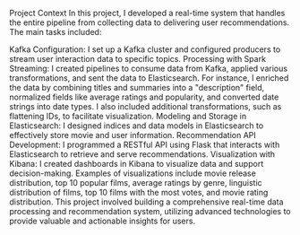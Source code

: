 Project Context
In this project, I developed a real-time system that handles the entire pipeline from collecting data to delivering user recommendations. The main tasks included:

Kafka Configuration: I set up a Kafka cluster and configured producers to stream user interaction data to specific topics.
Processing with Spark Streaming: I created pipelines to consume data from Kafka, applied various transformations, and sent the data to Elasticsearch. For instance, I enriched the data by combining titles and summaries into a "description" field, normalized fields like average ratings and popularity, and converted date strings into date types. I also included additional transformations, such as flattening IDs, to facilitate visualization.
Modeling and Storage in Elasticsearch: I designed indices and data models in Elasticsearch to effectively store movie and user information.
Recommendation API Development: I programmed a RESTful API using Flask that interacts with Elasticsearch to retrieve and serve recommendations.
Visualization with Kibana: I created dashboards in Kibana to visualize data and support decision-making. Examples of visualizations include movie release distribution, top 10 popular films, average ratings by genre, linguistic distribution of films, top 10 films with the most votes, and movie rating distribution.
This project involved building a comprehensive real-time data processing and recommendation system, utilizing advanced technologies to provide valuable and actionable insights for users.
